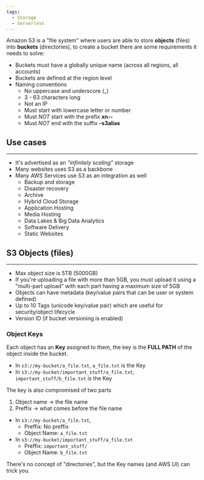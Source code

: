 ```yaml
---
tags:
  - Storage
  - Serverless
---
```

Amazon S3 is a "file system" where users are able to store __objects__ (files) into __buckets__ (directories), to create a bucket there are some requirements it needs to solve:
- Buckets must have a globally unique name (across all regions, all accounts)
- Buckets are defined at the region level
- Naming conventions
	- No uppercase and underscore (\_\)
	- 3 - 63 characters long
	- Not an IP
	- Must start with lowercase letter or number
	- Must _NOT_ start with the prefix __xn--__
	- Must _NOT_ end with the suffix __-s3alias__

## Use cases
---
- It's advertised as an _"infinitely scaling"_ storage
- Many websites uses S3 as a backbone
- Many AWS Services use S3 as an integration as well
	- Backup and storage
	- Disaster recovery
	- Archive
	- Hybrid Cloud Storage
	- Application Hosting
	- Media Hosting
	- Data Lakes & Big Data Analytics
	- Software Delivery
	- Static Websites

## S3 Objects (files)
---
- Max object size is 5TB (5000GB)
- If you're uploading a file with more than 5GB, you must upload it using a "multi-part upload" with each part having a maximum size of 5GB
- Objects can have metadata (key/value pairs that can be user or system defined)
- Up to 10 Tags (unicode key/value pair) which are useful for security/object lifecycle
- Version ID (if bucket versioning is enabled)
### Object Keys
Each object has an __Key__ assigned to them, the key is the __FULL PATH__ of the object inside the bucket. 
- In `s3://my-bucket/a_file.txt`, `a_file.txt` is the Key
- In `s3://my-bucket/important_stuff/a_file.txt`, `important_stuff/b_file.txt` is the Key

The key is also compromised of two parts
1. Object name -> the file name
2. Preffix -> what comes before the file name
- In `s3://my-bucket/a_file.txt`, 
	- Preffix: No preffix
	- Object Name: `a_file.txt`
- In `s3://my-bucket/important_stuff/a_file.txt`
	- Preffix: `important_stuff/`
	- Object Name: `b_file.txt`

There's no concept of "directories", but the Key names (and AWS UI) can trick you.
